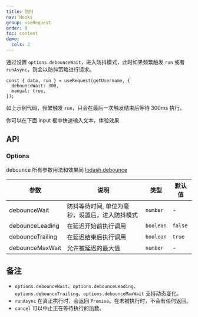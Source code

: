 ```yaml
---
title: 防抖
nav: Hooks
group: useRequest
order: 8
toc: content
demo:
  cols: 2
---
```


通过设置 `options.debounceWait`，进入防抖模式，此时如果频繁触发 `run` 或者 `runAsync`，则会以防抖策略进行请求。

```tsx | pure
const { data, run } = useRequest(getUsername, {
  debounceWait: 300,
  manual: true,
});
```

如上示例代码，频繁触发 `run`，只会在最后一次触发结束后等待 300ms 执行。

你可以在下面 input 框中快速输入文本，体验效果

<code src="./demo/debounce.tsx"></code>

## API

### Options

debounce 所有参数用法和效果同 [lodash.debounce](https://www.lodashjs.com/docs/lodash.debounce/)

| 参数             | 说明                                           | 类型      | 默认值  |
| ---------------- | ---------------------------------------------- | --------- | ------- |
| debounceWait     | 防抖等待时间, 单位为毫秒，设置后，进入防抖模式 | `number`  | -       |
| debounceLeading  | 在延迟开始前执行调用                           | `boolean` | `false` |
| debounceTrailing | 在延迟结束后执行调用                           | `boolean` | `true`  |
| debounceMaxWait  | 允许被延迟的最大值                             | `number`  | -       |

## 备注

- `options.debounceWait`、`options.debounceLeading`、`options.debounceTrailing`、`options.debounceMaxWait` 支持动态变化。
- `runAsync` 在真正执行时，会返回 `Promise`。在未被执行时，不会有任何返回。
- `cancel` 可以中止正在等待执行的函数。
